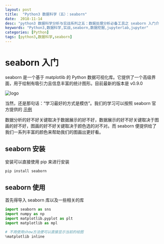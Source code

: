 ```yaml
---
layout: post
title:  "Python3 数据科学（五）：seaborn"
date:  2018-11-14
desc: "python3 数据科学分析与实战系列之五：数据处理分析必备工具之 seaborn 入门介绍"
keywords: "Python3,数据科学,实战,seaborn,数据挖掘,jupyterlab,jupyter"
categories: [Python]
tags: [python3,数据科学,seaborn]
---
```

# seaborn 入门

seaborn 是一个基于 matplotlib 的 Python 数据可视化库。它提供了一个高级界面，用于绘制有吸引力且信息丰富的统计图形。目前最新的版本是 v0.9.0

![logo](https://seaborn.pydata.org/_static/horizontal_boxplot_thumb.png?v=0.9.0)

当然，还是那句话：“学习最好的方式是模仿”。我们的学习可以按照 seaborn 官方提供的 [示例](https://seaborn.pydata.org/examples/index.html)

数据分析的好不好关键取决于数据展示的好不好，数据展示的好不好关键取决于图画的好不好，图画的好不好关键取决于颜色选的对不对。而 seaborn 便提供给了我们一系列丰富的颜色来帮助我们的图画出更好看。

## seaborn 安装

安装可以直接使用 pip 来进行安装

```bash
pip install seaborn
```

## seaborn 使用

首先得导入 seaborn 库以及一些相关的库

```python
import seaborn as sns
import numpy as np
import matplotlib.pyplot as plt
import matplotlib as mpl

# 不用使用show方法便可以直接显示当前的绘图
%matplotlib inline
```